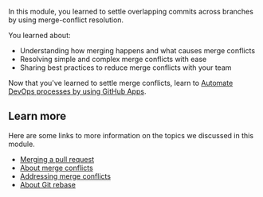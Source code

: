 In this module, you learned to settle overlapping commits across branches by using merge-conflict resolution.

You learned about:

- Understanding how merging happens and what causes merge conflicts
- Resolving simple and complex merge conflicts with ease
- Sharing best practices to reduce merge conflicts with your team

Now that you've learned to settle merge conflicts, learn to [Automate DevOps processes by using GitHub Apps](/learn/modules/automate-devops-github-apps/).

## Learn more

Here are some links to more information on the topics we discussed in this module.

- [Merging a pull request](https://help.github.com/github/collaborating-with-issues-and-pull-requests/merging-a-pull-request?azure-portal=true)
- [About merge conflicts](https://help.github.com/github/collaborating-with-issues-and-pull-requests/about-merge-conflicts?azure-portal=true)
- [Addressing merge conflicts](https://help.github.com/github/collaborating-with-issues-and-pull-requests/addressing-merge-conflicts?azure-portal=true)
- [About Git rebase](https://help.github.com/github/using-git/about-git-rebase?azure-portal=true)
